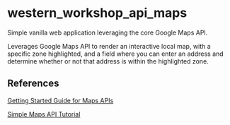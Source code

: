 # western_workshop_api_maps

Simple vanilla web application leveraging the core Google Maps API.

Leverages Google Maps API to render an interactive local map, with a specific zone highlighted, and a field where you can enter an address and determine whether or not that address is within the highlighted zone.

## References

[Getting Started Guide for Maps APIs](https://developers.google.com/maps/gmp-get-started)

[Simple Maps API Tutorial](https://developers.google.com/maps/documentation/javascript/tutorial?hl=en_US)